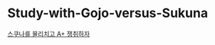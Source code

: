 # Study-with-Gojo-versus-Sukuna

[스쿠나를 물리치고 A+ 쟁취하자](https://pwk0131.github.io/study-with-Gojo-versus-Sukuna/)

